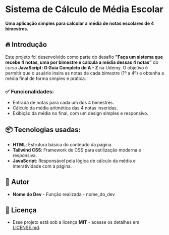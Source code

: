 # Sistema de Cálculo de Média Escolar

**Uma aplicação simples para calcular a média de notas escolares de 4 bimestres.**

## 🔥 Introdução

Este projeto foi desenvolvido como parte do desafio **"Faça um sistema que recebe 4 notas, uma por bimestre e calcula a média dessas 4 notas"** do curso **JavaScript: O Guia Completo de A - Z** na Udemy. O objetivo é permitir que o usuário insira as notas de cada bimestre (1º a 4º) e obtenha a média final de forma simples e prática.

### ✅ Funcionalidades:
- Entrada de notas para cada um dos 4 bimestres.
- Cálculo da média aritmética das 4 notas inseridas.
- Exibição da média no final, com um design simples e responsivo.

## 📦 Tecnologias usadas:

- **HTML**: Estrutura básica do conteúdo da página.
- **Tailwind CSS**: Framework de CSS para estilização moderna e responsiva.
- **JavaScript**: Responsável pela lógica de cálculo da média e interatividade com a página.

## 👷 Autor

- **Nome do Dev** - Função realizada - nome_do_dev

## 📄 Licença

- Esse projeto está sob a licença **MIT** - acesse os detalhes em [LICENSE.md](LICENSE.md).
